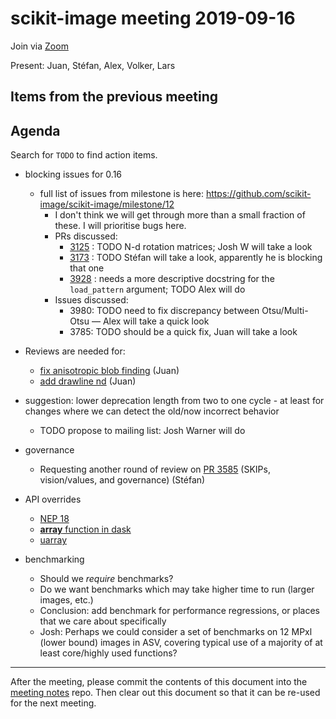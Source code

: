 # scikit-image meeting 2019-09-16

Join via [Zoom](https://monash.zoom.us/j/284282585)

Present: Juan, Stéfan, Alex, Volker, Lars

## Items from the previous meeting

## Agenda

Search for `TODO` to find action items.

- blocking issues for 0.16
    - full list of issues from milestone is here: https://github.com/scikit-image/scikit-image/milestone/12
        - I don't think we will get through more than a small fraction of these. I will prioritise bugs here.
        - PRs discussed:
            - [3125](https://github.com/scikit-image/scikit-image/pull/3125) : TODO N-d rotation matrices; Josh W will take a look
            - [3173](https://github.com/scikit-image/scikit-image/pull/3173) : TODO Stéfan will take a look, apparently he is blocking that one
            - [3928](https://github.com/scikit-image/scikit-image/pull/3928) : needs a more descriptive docstring for the `load_pattern` argument; TODO Alex will do
        - Issues discussed:
            - 3980: TODO need to fix discrepancy between Otsu/Multi-Otsu — Alex will take a quick look
            - 3785: TODO should be a quick fix, Juan will take a look
    
- Reviews are needed for:
    - [fix anisotropic blob finding](https://github.com/scikit-image/scikit-image/pull/4162) (Juan)
    - [add drawline nd](https://github.com/scikit-image/scikit-image/pull/2043) (Juan)

- suggestion: lower deprecation length from two to one cycle - at least for changes where we can detect the old/now incorrect behavior
    - TODO propose to mailing list: Josh Warner will do

- governance
    - Requesting another round of review on [PR 3585](https://github.com/scikit-image/scikit-image/pull/3585) (SKIPs, vision/values, and governance) (Stéfan)

- API overrides
    - [NEP 18](https://numpy.org/neps/nep-0018-array-function-protocol.html)
    - [__array__ function in dask](https://blog.dask.org/2019/03/18/dask-nep18)
    - [uarray](https://github.com/Quansight-Labs/uarray)

- benchmarking
    - Should we *require* benchmarks?
    - Do we want benchmarks which may take higher time to run (larger images, etc.)
    - Conclusion: add benchmark for performance regressions, or places that we care about specifically
    - Josh: Perhaps we could consider a set of benchmarks on 12 MPxl (lower bound) images in ASV, covering typical use of a majority of at least core/highly used functions?

---

After the meeting, please commit the contents of this document into the [meeting notes](https://github.com/scikit-image/meeting-notes) repo. Then clear out this document so that it can be re-used for the next meeting.




